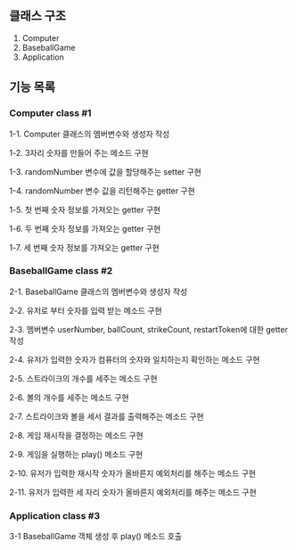 ## 클래스 구조
1. Computer
2. BaseballGame
3. Application

## 기능 목록
### Computer class #1

1-1. Computer 클래스의 멤버변수와 생성자 작성

1-2. 3자리 숫자를 만들어 주는 메소드 구현

1-3. randomNumber 변수에 값을 할당해주는 setter 구현

1-4. randomNumber 변수 값을 리턴해주는 getter 구현

1-5.  첫 번째 숫자 정보를 가져오는 getter 구현

1-6.  두 번째 숫자 정보를 가져오는 getter 구현

1-7.  세 번째 숫자 정보를 가져오는 getter 구현

### BaseballGame class #2

2-1. BaseballGame 클래스의 멤버변수와 생성자 작성

2-2. 유저로 부터 숫자를 입력 받는 메소드 구현

2-3. 멤버변수 userNumber, ballCount, strikeCount, restartToken에 대한 getter 작성

2-4. 유저가 입력한 숫자가 컴퓨터의 숫자와 일치하는지 확인하는 메소드 구현

2-5. 스트라이크의 개수를 세주는 메소드 구현

2-6. 볼의 개수를 세주는 메소드 구현

2-7. 스트라이크와 볼을 세서 결과를 출력해주는 메소드 구현

2-8. 게임 재시작을 결정하는 메소드 구현

2-9. 게임을 실행하는 play() 메소드 구현

2-10. 유저가 입력한 재시작 숫자가 올바른지 예외처리를 해주는 메소드 구현

2-11. 유저가 입력한 세 자리 숫자가 올바른지 예외처리를 해주는 메소드 구현


### Application class #3
3-1 BaseballGame 객체 생성 후 play() 메소드 호출